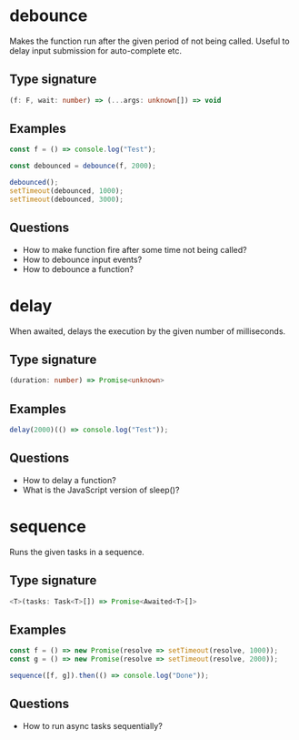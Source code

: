 # debounce

Makes the function run after the given period of not being called. Useful to delay input submission for auto-complete etc.

## Type signature

<!-- prettier-ignore-start -->
```typescript
(f: F, wait: number) => (...args: unknown[]) => void
```
<!-- prettier-ignore-end -->

## Examples

<!-- prettier-ignore-start -->
```javascript
const f = () => console.log("Test");

const debounced = debounce(f, 2000);

debounced();
setTimeout(debounced, 1000);
setTimeout(debounced, 3000);
```
<!-- prettier-ignore-end -->

## Questions

- How to make function fire after some time not being called?
- How to debounce input events?
- How to debounce a function?

# delay

When awaited, delays the execution by the given number of milliseconds.

## Type signature

<!-- prettier-ignore-start -->
```typescript
(duration: number) => Promise<unknown>
```
<!-- prettier-ignore-end -->

## Examples

<!-- prettier-ignore-start -->
```javascript
delay(2000)(() => console.log("Test"));
```
<!-- prettier-ignore-end -->

## Questions

- How to delay a function?
- What is the JavaScript version of sleep()?

# sequence

Runs the given tasks in a sequence.

## Type signature

<!-- prettier-ignore-start -->
```typescript
<T>(tasks: Task<T>[]) => Promise<Awaited<T>[]>
```
<!-- prettier-ignore-end -->

## Examples

<!-- prettier-ignore-start -->
```javascript
const f = () => new Promise(resolve => setTimeout(resolve, 1000));
const g = () => new Promise(resolve => setTimeout(resolve, 2000));

sequence([f, g]).then(() => console.log("Done"));
```
<!-- prettier-ignore-end -->

## Questions

- How to run async tasks sequentially?
